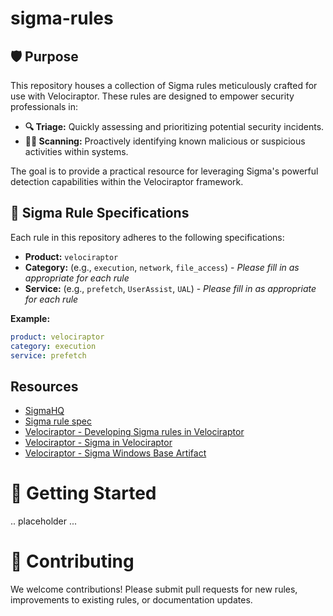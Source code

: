 # sigma-rules

## 🛡️ Purpose

This repository houses a collection of Sigma rules meticulously crafted for use with Velociraptor. These rules are designed to empower security professionals in:

* **🔍 Triage:** Quickly assessing and prioritizing potential security incidents.
* **🕵️‍♂️ Scanning:** Proactively identifying known malicious or suspicious activities within systems.

The goal is to provide a practical resource for leveraging Sigma's powerful detection capabilities within the Velociraptor framework.

## 📝 Sigma Rule Specifications

Each rule in this repository adheres to the following specifications:

* **Product:** `velociraptor`
* **Category:** (e.g., `execution`, `network`, `file_access`) - *Please fill in as appropriate for each rule*
* **Service:** (e.g., `prefetch`, `UserAssist`, `UAL`) - *Please fill in as appropriate for each rule*

**Example:**

```yaml
product: velociraptor
category: execution
service: prefetch
```

## Resources

- [SigmaHQ](https://github.com/SigmaHQ/sigma)
- [Sigma rule spec](https://github.com/SigmaHQ/sigma-specification/blob/main/specification/sigma-rules-specification.md#logsource)
- [Velociraptor - Developing Sigma rules in Velociraptor](https://docs.velociraptor.app/blog/2025/2025-02-02-sigma/)
- [Velociraptor - Sigma in Velociraptor](https://sigma.velocidex.com/docs/sigma_in_velociraptor/)
- [Velociraptor - Sigma Windows Base Artifact](https://github.com/Velocidex/velociraptor-sigma-rules/blob/79bcffe6dd368c2ac0f867810a78e6d7e81359e1/config/windows_base.yaml#L1158)



# 🚀 Getting Started

.. placeholder ...

# 🤝 Contributing

We welcome contributions! Please submit pull requests for new rules, improvements to existing rules, or documentation updates.
